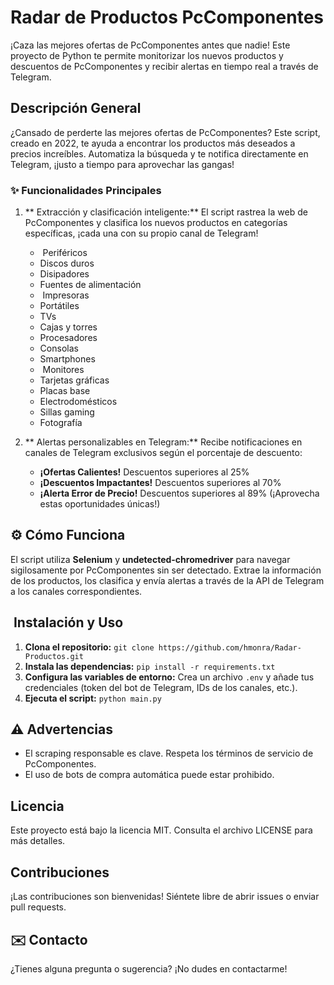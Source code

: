 #  Radar de Productos PcComponentes 

¡Caza las mejores ofertas de PcComponentes antes que nadie! Este proyecto de Python te permite monitorizar los nuevos productos y descuentos de PcComponentes y recibir alertas en tiempo real a través de Telegram.

##  Descripción General

¿Cansado de perderte las mejores ofertas de PcComponentes? Este script, creado en 2022, te ayuda a encontrar los productos más deseados a precios increíbles.  Automatiza la búsqueda y te notifica directamente en Telegram, ¡justo a tiempo para aprovechar las gangas!

### ✨ Funcionalidades Principales

1.  ** Extracción y clasificación inteligente:** El script rastrea la web de PcComponentes y clasifica los nuevos productos en categorías específicas, ¡cada una con su propio canal de Telegram!

    *   ️ Periféricos
    *    Discos duros
    *    Disipadores
    *    Fuentes de alimentación
    *   ️ Impresoras
    *    Portátiles
    *    TVs
    *    Cajas y torres
    *    Procesadores
    *    Consolas
    *    Smartphones
    *   ️ Monitores
    *    Tarjetas gráficas
    *    Placas base
    *    Electrodomésticos
    *    Sillas gaming
    *    Fotografía

2.  ** Alertas personalizables en Telegram:** Recibe notificaciones en canales de Telegram exclusivos según el porcentaje de descuento:

    *    **¡Ofertas Calientes!** Descuentos superiores al 25%
    *    **¡Descuentos Impactantes!** Descuentos superiores al 70%
    *    **¡Alerta Error de Precio!** Descuentos superiores al 89% (¡Aprovecha estas oportunidades únicas!)

## ⚙️ Cómo Funciona

El script utiliza **Selenium** y **undetected-chromedriver** para navegar sigilosamente por PcComponentes sin ser detectado.  Extrae la información de los productos, los clasifica y envía alertas a través de la API de Telegram a los canales correspondientes.

## ️ Instalación y Uso

1.  **Clona el repositorio:** `git clone https://github.com/hmonra/Radar-Productos.git`
2.  **Instala las dependencias:** `pip install -r requirements.txt`
3.  **Configura las variables de entorno:** Crea un archivo `.env` y añade tus credenciales (token del bot de Telegram, IDs de los canales, etc.).
4.  **Ejecuta el script:** `python main.py`

## ⚠️ Advertencias

*   El scraping responsable es clave. Respeta los términos de servicio de PcComponentes.
*   El uso de bots de compra automática puede estar prohibido.

##  Licencia

Este proyecto está bajo la licencia MIT. Consulta el archivo LICENSE para más detalles.

##  Contribuciones

¡Las contribuciones son bienvenidas! Siéntete libre de abrir issues o enviar pull requests.

## ✉️ Contacto

¿Tienes alguna pregunta o sugerencia? ¡No dudes en contactarme!